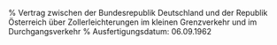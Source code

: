 % Vertrag zwischen der Bundesrepublik Deutschland und der Republik Österreich über Zollerleichterungen im kleinen Grenzverkehr und im Durchgangsverkehr
% Ausfertigungsdatum: 06.09.1962
 